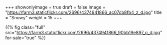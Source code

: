 +++
showonlyimage = true
draft = false
image = "https://farm3.staticflickr.com/2696/4374941866_ac07cb8fb4_z_d.jpg"
title = "Snowy"
weight = 15
+++

{{% fig class="full" src="https://farm3.staticflickr.com/2696/4374941866_90bb19e897_o_d.jpg" for-sale="true" %}}
